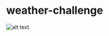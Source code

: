 # weather-challenge

![alt text]([https://github.com/[username]/[reponame]/blob/[branch]/image.jpg?raw=true](https://github.com/VincenzoSeverino/weather-challenge/blob/main/Screenshot%202023-10-21%20alle%2013.27.14.png)https://github.com/VincenzoSeverino/weather-challenge/blob/main/Screenshot%202023-10-21%20alle%2013.27.14.png)

